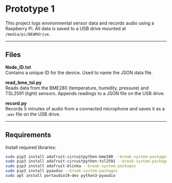 # Prototype 1

This project logs environmental sensor data and records audio using a Raspberry Pi. All data is saved to a USB drive mounted at `/media/pi/BEAMdrive`.

---

## Files

**Node_ID.txt**  
Contains a unique ID for the device. Used to name the JSON data file.

**read_bme_tsl.py**  
Reads data from the BME280 (temperature, humidity, pressure) and TSL2591 (light) sensors. Appends readings to a JSON file on the USB drive.

**record.py**  
Records 5 minutes of audio from a connected microphone and saves it as a `.wav` file on the USB drive.

---

## Requirements

Install required libraries:

```bash
sudo pip3 install adafruit-circuitpython-bme280 --break-system-packages
sudo pip3 install adafruit-circuitpython-tsl2591 --break-system-packages
sudo pip3 install adafruit-blinka --break-system-packages
sudo pip3 install pyaudio --break-system-packages
sudo apt install portaudio19-dev python3-pyaudio

